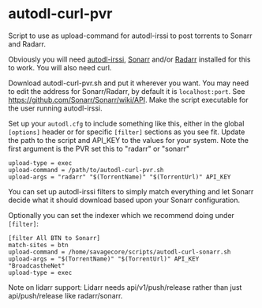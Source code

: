 # autodl-curl-pvr

Script to use as upload-command for autodl-irssi to post torrents to Sonarr and Radarr.

Obviously you will need [autodl-irssi](https://github.com/autodl-community), [Sonarr](https://sonarr.tv/) and/or [Radarr](https://radarr.video/) installed for this to work. You will also need curl.

Download autodl-curl-pvr.sh and put it wherever you want. You may need to edit the address for Sonarr/Radarr, by default it is `localhost:port`. See https://github.com/Sonarr/Sonarr/wiki/API. Make the script executable for the user running autodl-irssi.

Set up your `autodl.cfg` to include something like this, either in the global `[options]` header or for specific `[filter]` sections as you see fit. Update the path to the script and API_KEY to the values for your system. Note the first argument is the PVR set this to "radarr" or "sonarr"

```
upload-type = exec
upload-command = /path/to/autodl-curl-pvr.sh
upload-args = "radarr" "$(TorrentName)" "$(TorrentUrl)" API_KEY
```

You can set up autodl-irssi filters to simply match everything and let Sonarr decide what it should download based upon your Sonarr configuration.

Optionally you can set the indexer which we recommend doing under `[filter]`:

```
[filter All BTN to Sonarr]
match-sites = btn
upload-command = /home/savagecore/scripts/autodl-curl-sonarr.sh
upload-args = "$(TorrentName)" "$(TorrentUrl)" API_KEY "BroadcastheNet"
upload-type = exec
```

Note on lidarr support: Lidarr needs api/v1/push/release rather than just api/push/release like radarr/sonarr.
